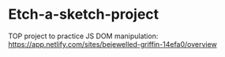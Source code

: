 # Etch-a-sketch-project
TOP project to practice JS DOM manipulation: https://app.netlify.com/sites/bejewelled-griffin-14efa0/overview
